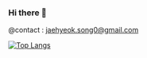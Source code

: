 ### Hi there 👋

@contact : jaehyeok.song0@gmail.com  

[![Top Langs](https://github-readme-stats.vercel.app/api/top-langs/?username=JaehyeokSong0&layout=compact&exclude_repo=KHU_DBProject)](https://github.com/anuraghazra/github-readme-stats)
